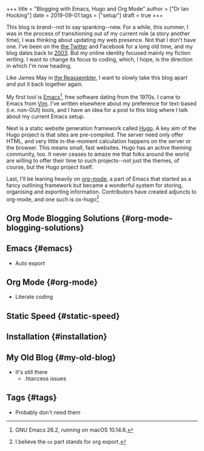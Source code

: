 +++
title = "Blogging with Emacs, Hugo and Org Mode"
author = ["Dr Ian Hocking"]
date = 2019-09-01
tags = ["setup"]
draft = true
+++

This blog is brand--not to say spanking--new. For a while, this summer, I was in
the process of transitioning out of my current role (a story another time), I
was thinking about updating my web presence. Not that I don't have one. I've
been on the [the Twitter](https://twitter.com/ian%5Fhocking?lang=en-gb) and Facebook for a long old time, and my blog dates back
to [2003](http://ianhocking.com/2003/02/heres-email-from-my-dad-that-i-just.html). But my online identity focused mainly my fiction writing. I want to change its
focus to coding, which, I hope, is the direction in which I'm now
heading.

Like James May in [the Reassembler](https://www.youtube.com/watch?v=77BG4qkviWc), I want to slowly take this blog apart and put
it back together again.

My first tool is [Emacs](https://www.gnu.org/software/emacs/)[^fn:1], free software dating from the 1970s. I came to
Emacs from [Vim](https://www.vim.org). I've written elsewhere about my preference for text-based (i.e.
non-GUI) tools, and I have an idea for a post to this blog where I talk about my
current Emacs setup.

Next is a static website generation framework called [Hugo](https://gohugo.io). A key aim of the Hugo
project is that sites are pre-compiled. The server need only offer HTML, and
very little in-the-moment calculation happens on the server or the browser. This
means small, fast websites. Hugo has an active theming community, too. It never
ceases to amaze me that folks around the world are willing to offer their time
to such projects--not just the themes, of course, but the Hugo project itself.

Last, I'll be leaning heavily on [org-mode](https://orgmode.org), a part of Emacs that started as a
fancy outlining framework but became a wonderful system for storing, organising
and exporting information. Contributors have created adjuncts to org-mode, and
one such is ox-hugo[^fn:2]


## Org Mode Blogging Solutions {#org-mode-blogging-solutions}


## Emacs {#emacs}

-   Auto export


## Org Mode {#org-mode}

-   Literate coding


## Static Speed {#static-speed}


## Installation {#installation}


## My Old Blog {#my-old-blog}

-   It's still there
    -   .htaccess issues


## Tags {#tags}

-   Probably don't need them

[^fn:1]: GNU Emacs 26.2, running on macOS 10.14.6.
[^fn:2]: I believe the `ox` part stands for org export.
